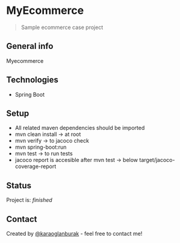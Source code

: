 # MyEcommerce
> Sample ecommerce case project

## General info
Myecommerce

## Technologies
* Spring Boot

## Setup
* All related maven dependencies should be imported
* mvn clean install -> at root
* mvn verify -> to jacoco check
* mvn spring-boot:run
* mvn test -> to run tests
* jacoco report is accesible after mvn test -> below target/jacoco-coverage-report
## Status
Project is: _finished_


## Contact
Created by [@karaoglanburak](https://www.linkedin.com/in/karaoglanburak/) - feel free to contact me!
